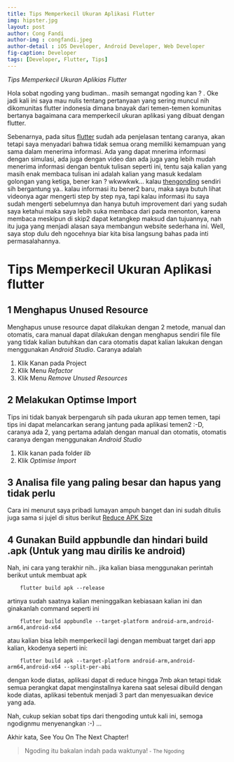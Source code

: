 ```yaml
---
title: Tips Memperkecil Ukuran Aplikasi Flutter
img: hipster.jpg
layout: post
author: Cong Fandi
author-img : congfandi.jpeg
author-detail : iOS Developer, Android Developer, Web Developer
fig-caption: Developer
tags: [Developer, Flutter, Tips]
---
```


*Tips Memperkecil Ukuran Aplikias Flutter*

Hola sobat ngoding yang budiman.. masih semangat ngoding kan ? . Oke jadi kali ini saya mau nulis tentang pertanyaan yang sering muncul nih dikomunitas flutter indonesia dimana bnayak dari temen-temen komunitas bertanya bagaimana cara memperkecil ukuran aplikasi yang dibuat dengan flutter.
<!--more-->

Sebenarnya, pada situs [flutter](https://flutter.dev) sudah ada penjelasan tentang caranya, akan tetapi saya menyadari bahwa tidak semua orang memiliki kemampuan yang sama dalam menerima informasi. Ada yang dapat mnerima informasi dengan simulasi, ada juga dengan video dan ada juga yang lebih mudah menerima informasi dengan bentuk tulisan seperti ini, tentu saja kalian yang masih enak membaca tulisan ini adalah kalian yang masuk kedalam golongan yang ketiga, bener kan ? wkwwkwk... kalau [thengonding](https://thengoding.com) sendiri sih bergantung ya.. kalau informasi itu bener2 baru, maka saya butuh lihat videonya agar mengerti step by step nya, tapi kalau informasi itu saya sudah mengerti sebelumnya dan hanya butuh improvement dari yang sudah saya ketahui maka saya lebih suka membaca dari pada menonton, karena membaca meskipun di skip2 dapat ketangkep maksud dan tujuannya, nah itu juga yang menjadi alasan saya membangun website sederhana ini. Well, saya stop dulu deh ngocehnya biar kita bisa langsung bahas pada inti permasalahannya.


# Tips Memperkecil Ukuran Aplikasi flutter #

## 1 Menghapus Unused Resource ##
Menghapus unuse resource dapat dilakukan dengan 2 metode, manual dan otomatis, cara manual dapat dilakukan dengan menghapus sendiri file file yang tidak kalian butuhkan dan cara otomatis dapat kalian lakukan dengan menggunakan *Android Studio*. Caranya adalah
1. Klik Kanan pada Project
2. Klik Menu *Refactor*
3. Klik Menu *Remove Unused Resources*

## 2 Melakukan Optimse Import 
Tips ini tidak banyak berpengaruh sih pada ukuran app temen temen, tapi tips ini dapat melancarkan serang jantung pada aplikasi temen2 :-D, caranya ada 2, yang pertama adalah dengan manual dan otomatis, otomatis caranya dengan menggunakan *Android Studio*
1. Klik kanan pada folder *lib*
2. Klik *Optimise Import*

## 3 Analisa file yang paling besar dan hapus yang tidak perlu ##
Cara ini menurut saya pribadi lumayan ampuh banget dan ini sudah ditulis juga sama si jujel di situs berikut [Reduce APK Size](https://developer.android.com/topic/performance/reduce-apk-size)

## 4 Gunakan Build appbundle dan hindari build .apk (Untuk yang mau dirilis ke android)
Nah, ini cara yang terakhir nih.. jika kalian biasa menggunakan perintah berikut untuk membuat apk

```
    flutter build apk --release
```

artinya sudah saatnya kalian meninggalkan kebiasaan kalian ini dan ginakanlah command seperti ini

```
    flutter build appbundle --target-platform android-arm,android-arm64,android-x64
```

atau kalian bisa lebih memperkecil lagi dengan membuat target dari app kalian, kkodenya seperti ini:

```
    flutter build apk --target-platform android-arm,android-arm64,android-x64 --split-per-abi
```
dengan kode diatas, aplikasi dapat di reduce hingga 7mb akan tetapi tidak semua perangkat dapat menginstallnya karena saat selesai dibuild dengan kode diatas, aplikasi tebentuk menjadi 3 part dan menyesuaikan device yang ada.

Nah, cukup sekian sobat tips dari thengoding untuk kali ini, semoga ngodignmu menyenangkan :-) ...

Akhir kata, See You On The Next Chapter!

>Ngoding itu bakalan indah pada waktunya!<small> - The Ngoding</small>


